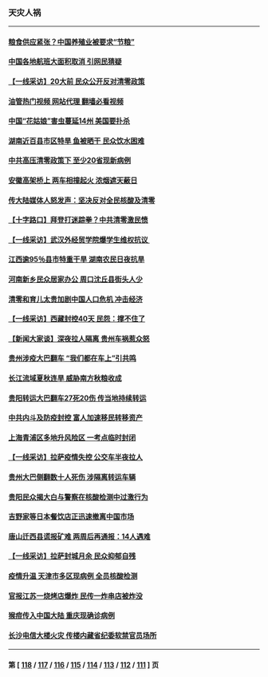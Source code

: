 ### 天灾人祸
---
#### [粮食供应紧张？中国养殖业被要求“节粮”](../../pages/ncid280/n13830088.md?09222045) 
#### [中国各地航班大面积取消 引网民猜疑](../../pages/ncid280/n13829873.md?09222045) 
#### [【一线采访】20大前 民众公开反对清零政策](../../pages/ncid280/n13829612.md?09222045) 
#### [油管热门视频 网站代理 翻墙必看视频](http://209.222.30.114:81/youtube.html?09222045)
#### [中国“花姑娘”害虫蔓延14州 美国要扑杀](../../pages/ncid280/n13829751.md?09222045) 
#### [湖南近百县市区特旱 鱼被晒干 民众饮水困难](../../pages/ncid280/n13829599.md?09222045) 
#### [中共高压清零政策下 至少20省现新病例](../../pages/ncid280/n13829611.md?09222045) 
#### [安徽高架桥上 两车相撞起火 浓烟遮天蔽日](../../pages/ncid280/n13829523.md?09222045) 
#### [传大陆媒体人怒发声：坚决反对全民核酸及清零](../../pages/ncid280/n13829049.md?09222045) 
#### [【十字路口】拜登打迷踪拳？中共清零激民愤](../../pages/ncid280/n13828922.md?09222045) 
#### [【一线采访】武汉外经贸学院爆学生维权抗议 ](../../pages/ncid280/n13828888.md?09222045) 
#### [江西逾95％县市特重干旱 湖南农民日夜抗旱](../../pages/ncid280/n13828722.md?09222045) 
#### [河南新乡民众居家办公 周口沈丘县街头人少](../../pages/ncid280/n13828615.md?09222045) 
#### [清零和育儿太贵加剧中国人口危机 冲击经济](../../pages/ncid280/n13828621.md?09222045) 
#### [【一线采访】西藏封控40天 民怨：撑不住了](../../pages/ncid280/n13828223.md?09222045) 
#### [【新闻大家谈】深夜拉人隔离 贵州车祸惹众怒](../../pages/ncid280/n13828312.md?09222045) 
#### [贵州涉疫大巴翻车 “我们都在车上”引共鸣](../../pages/ncid280/n13828262.md?09222045) 
#### [长江流域夏秋连旱 威胁南方秋粮收成](../../pages/ncid280/n13828019.md?09222045) 
#### [贵阳转运大巴翻车27死20伤 传当地持续转运](../../pages/ncid280/n13827995.md?09222045) 
#### [中共内斗及防疫封控 富人加速移民转移资产](../../pages/ncid280/n13828035.md?09222045) 
#### [上海青浦区多地升风险区 一考点临时封闭](../../pages/ncid280/n13827971.md?09222045) 
#### [【一线采访】拉萨疫情失控 公交车半夜拉人](../../pages/ncid280/n13827559.md?09222045) 
#### [贵州大巴侧翻数十人死伤 涉隔离转运车辆](../../pages/ncid280/n13827493.md?09222045) 
#### [贵阳民众揭大白与警察在核酸检测中过激行为](../../pages/ncid280/n13827440.md?09222045) 
#### [吉野家等日本餐饮店正迅速撤离中国市场](../../pages/ncid280/n13827459.md?09222045) 
#### [唐山迁西县谎报矿难 两周后再通报：14人遇难](../../pages/ncid280/n13827344.md?09222045) 
#### [【一线采访】拉萨封城月余 民众抑郁自残](../../pages/ncid280/n13827096.md?09222045) 
#### [疫情升温 天津市多区现病例 全员核酸检测](../../pages/ncid280/n13827063.md?09222045) 
#### [官报江苏一烧烤店爆炸 民传一炸串店被炸没](../../pages/ncid280/n13827054.md?09222045) 
#### [猴痘传入中国大陆 重庆现确诊病例](../../pages/ncid280/n13826964.md?09222045) 
#### [长沙电信大楼火灾 传楼内藏省纪委软禁官员场所](../../pages/ncid280/n13826830.md?09222045) 

---
#### 第 [ [118](./118.md?09222045) / [117](./117.md?09222045) / [116](./116.md?09222045) / [115](./115.md?09222045) / [114](./114.md?09222045) / [113](./113.md?09222045) / [112](./112.md?09222045) / [111](./111.md?09222045) ] 页
